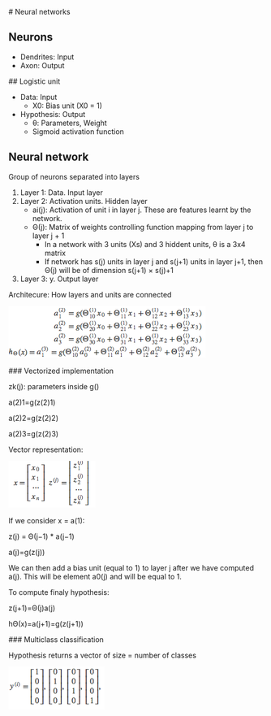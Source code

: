# Neural networks

## Neurons

- Dendrites: Input
- Axon: Output

## Logistic unit

- Data: Input
    + X0: Bias unit (X0 = 1)
- Hypothesis: Output
    + θ: Parameters, Weight
    + Sigmoid activation function

## Neural network

Group of neurons separated into layers

1. Layer 1: Data. Input layer
2. Layer 2: Activation units. Hidden layer
    - ai(j): Activation of unit i in layer j. These are features learnt by the network.
    - Θ(j): Matrix of weights controlling function mapping from layer j to layer j + 1
        + In a network with 3 units (Xs) and 3 hiddent units, θ is a 3x4 matrix
        + If network has s(j) units in layer j and s(j+1) units in layer j+1, then Θ(j) will be of dimension s(j+1) × s(j)+1
3. Layer 3: y. Output layer

Architecure: How layers and units are connected

![Activation node values](images/activation.png)

### Vectorized implementation

zk(j): parameters inside g()

a(2)1=g(z(2)1)

a(2)2=g(z(2)2)

a(2)3=g(z(2)3)

Vector representation:

![x and z vector representation](images/x-z_vectors.png)

If we consider x = a(1):

z(j) = Θ(j−1) * a(j−1)

a(j)=g(z(j))

We can then add a bias unit (equal to 1) to layer j after we have computed a(j). This will be element a0(j) and will be equal to 1.

To compute finaly hypothesis:

z(j+1)=Θ(j)a(j)

hΘ(x)=a(j+1)=g(z(j+1))

### Multiclass classification

Hypothesis returns a vector of size = number of classes

![y vector in multiclass classification](images/y-multiclass.png)
